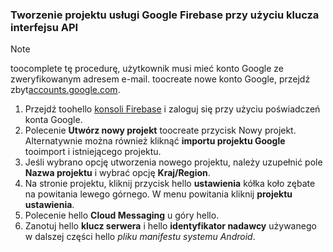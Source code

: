 
### <a name="create-a-google-firebase-project-with-api-key"></a>Tworzenie projektu usługi Google Firebase przy użyciu klucza interfejsu API
> [!NOTE]
> toocomplete tę procedurę, użytkownik musi mieć konto Google ze zweryfikowanym adresem e-mail. toocreate nowe konto Google, przejdź zbyt<a href="http://go.microsoft.com/fwlink/p/?LinkId=268302" target="_blank">accounts.google.com</a>.
> 
> 

1. Przejdź toohello [konsoli Firebase](https://console.firebase.google.com/) i zaloguj się przy użyciu poświadczeń konta Google.
2. Polecenie **Utwórz nowy projekt** toocreate przycisk Nowy projekt. Alternatywnie można również kliknąć **importu projektu Google** tooimport i istniejącego projektu. 
3. Jeśli wybrano opcję utworzenia nowego projektu, należy uzupełnić pole **Nazwa projektu** i wybrać opcję **Kraj/Region**.
4. Na stronie projektu, kliknij przycisk hello **ustawienia** kółka koło zębate na powitania lewego górnego. W menu powitania kliknij **projektu ustawienia**.  
5. Polecenie hello **Cloud Messaging** u góry hello. 
6. Zanotuj hello **klucz serwera** i hello **identyfikator nadawcy** używanego w dalszej części hello *pliku manifestu systemu Android*.  

